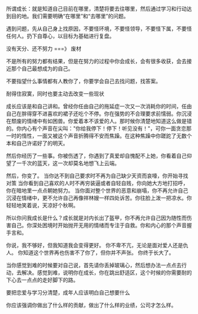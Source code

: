 所谓成长：就是知道自己目前在哪里，清楚将要去往哪里，然后通过学习和行动达到目的地。我们需要明确“在哪里”和“去哪里”的问题。

遇到问题，先从自己身上找原因，不要怪环境，不要怪领导，不要怪下属，不要怪任何人。扔下自尊心，以目标为基础进行复盘。

没有天分、还不努力 ===》 废材

不是所有的努力都有结果，但是在努力的过程中你会成长，会有很多收获，会去接近那个自己最想成为的自己。  

不要指望什么事情都有人教你了，你要学会自己去找问题，找答案。

耐得住寂寞，同时也要主动去改变一些现状

成长应该是和自己讲和。曾经你任由自己的拖延症一次又一次消耗你的时间，任由自己在胖得穿不进喜欢的裙子还吃个不停。你在强势的不合理要求前懦弱。你沉浸在颓废的情绪中有如困兽。你爱着本不该爱的人。那时候你清楚地知道这么做是错的。你内心有个声音在尖叫："你给我停下！停下！听见没有！"，可你一面贪恋那一时的惰性，一面又被这个声音折腾得不安而焦躁。在这种焦躁中你蹉跎了无数个本和自己许诺好了的明天。

然后你经历了一些事。你被伤透了，你遇到了真爱却自愧配不上她，你看着自己仰望了一千次的蓝天，这一次却莫名地想飞上云端。

然后，你变了。
当你达不到自己要求时不再为自己缺少天资而哀嚎，你开始寻找对策
当你看到自己喜欢的人时不再穷装逼或者自轻自贱，你向她大方地打招呼，你在暗地里一点点朝她努力。
当你面对整个世界的恶意和崩塌，你不再允许自己沉浸在情绪中，更不允许自己再像祥林嫂一样四处诉苦。你往脸上泼一把凉水。你轻轻地笑着说，天凉好个秋啊。

所以你问我成长是什么？成长就是对内长出了盔甲，你不再允许自己因为随性而伤害自己。你深处困境时开始抛开无用的情绪而专注于自救。你和内心的那个声音握手言和。

你说，我不够好，但我知道我会变得更好。
你不卑不亢，无论是面对爱人还是仇人。
你知道这个世界再也伤害不了你了，但你并不声张。
你终于长大了。

当你感觉到难的时候要对自己说，首先请你丢掉玻璃心，然后想办法一点点去行动，去解决。感觉到难，说明你在成长，你在跳出舒适区，这个时候的你需要耐的下心去一点点的走好脚下的路。

要把恋爱与学习分清楚，成年人应该明白自己想要什么

你应该强调你做出了什么样的贡献，做出了什么样的业绩，公司才怎么样。
